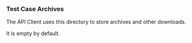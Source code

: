 ### Test Case Archives
The API Client uses this directory to store archives and other downloads.

It is empty by default.
